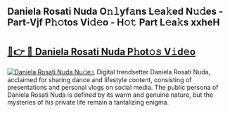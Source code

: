 ## Daniela Rosati Nuda O𝚗𝚕yf𝚊ns L𝚎a𝚔ed N𝚞𝚍es - Part-Vjf P𝚑𝚘tos Vi𝚍𝚎o - H𝚘𝚝 Part L𝚎a𝚔s xxheH

# <h2><a href="http://kf30hrj.oniu.top/?m=Daniela+Rosati+Nuda">🔗👉 🔴 Daniela Rosati Nuda P𝚑ot𝚘𝚜 V𝚒d𝚎o</a></h2>

[![Daniela Rosati Nuda Nu𝚍e𝚜](https://i.imgur.com/0qMVB7G.gif)](http://kf30hrj.oniu.top/?m=Daniela+Rosati+Nuda)
Digital trendsetter Daniela Rosati Nuda, acclaimed for sharing dance and lifestyle content, consisting of presentations and personal vlogs on social media. The public persona of Daniela Rosati Nuda is defined by its warm and genuine nature, but the mysteries of his private life remain a tantalizing enigma.  
